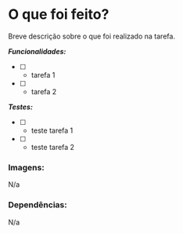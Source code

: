 [//]: # 'Titulo::: Tipos de definições [Feat / Chore / Fix / Hotfix / Docs]'
[//]: # 'Ex.: Feat/ID_TASK: Componente de botão'
[//]: # 'Task: [ID_TASK](URL_TASK)'

# O que foi feito?

Breve descrição sobre o que foi realizado na tarefa.

[//]: # 'Coloque aqui todos as tarefas realizadas nessa PR'

**_Funcionalidades:_**

- [ ] - tarefa 1
- [ ] - tarefa 2

**_Testes:_**

- [ ] - teste tarefa 1
- [ ] - teste tarefa 2

### Imagens:

[//]: # 'Cole aqui imagens para facilitar o entendimento.'

N/a

### Dependências:

[//]: # 'Diga aqui a biblioteca que você instalou, se for dependência de tarefa coloque aqui a referência'

N/a
